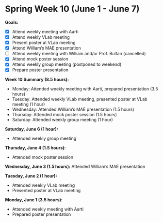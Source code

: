 # Spring Week 10 (June 1 -  June 7) 
 
**Goals:**
- [x] Attend weekly meeting with Aarti
- [x] Attend weekly VLab meeting
- [x] Present poster at VLab meeting
- [x] Attend William’s MAE presentation
- [ ] Attend weekly meeting with William and/or Prof. Bultan (cancelled)
- [x] Attend mock poster session
- [x] Attend weekly group meeting (postponed to weekend)
- [x] Prepare poster presentation

**Week 10 Summary (8.5 hours):**
- Monday: Attended weekly meeting with Aarti, prepared presentation (3.5 hours)
- Tuesday: Attended weekly VLab meeting, presented poster at VLab meeting (1 hour)
- Wednesday: Attended William’s MAE presentation (1.5 hours)
- Thursday: Attended mock poster session (1.5 hours)
- Saturday: Attended weekly group meeting (1 hour)

**Saturday, June 6 (1 hour):**
- Attended weekly group meeting

**Thursday, June 4 (1.5 hours):**
- Attended mock poster session

**Wednesday, June 3 (1.5 hours):**
Attended William’s MAE presentation

**Tuesday, June 2 (1 hour):**
- Attended weekly VLab meeting
- Presented poster at VLab meeting

**Monday, June 1 (3.5 hours):**
- Attended weekly meeting with Aarti
- Prepared poster presentation
